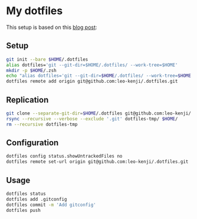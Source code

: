# My dotfiles

This setup is based on this [blog post](https://stegosaurusdormant.com/bare-git-repo/ "Blog post"):

## Setup

```zsh
git init --bare $HOME/.dotfiles
alias dotfiles='git --git-dir=$HOME/.dotfiles/ --work-tree=$HOME'
mkdir -p $HOME/.zsh
echo "alias dotfiles='git --git-dir=$HOME/.dotfiles/ --work-tree=$HOME'" >> $HOME/.zsh/aliases
dotfiles remote add origin git@github.com:leo-kenji/.dotfiles.git
```

## Replication

```zsh
git clone --separate-git-dir=$HOME/.dotfiles git@github.com:leo-kenji/.dotfiles.git dotfiles-tmp
rsync --recursive --verbose --exclude '.git' dotfiles-tmp/ $HOME/
rm --recursive dotfiles-tmp
```

## Configuration

```zsh
dotfiles config status.showUntrackedFiles no
dotfiles remote set-url origin git@github.com:leo-kenji/.dotfiles.git
```

## Usage

```zsh
dotfiles status
dotfiles add .gitconfig
dotfiles commit -m 'Add gitconfig'
dotfiles push
```

